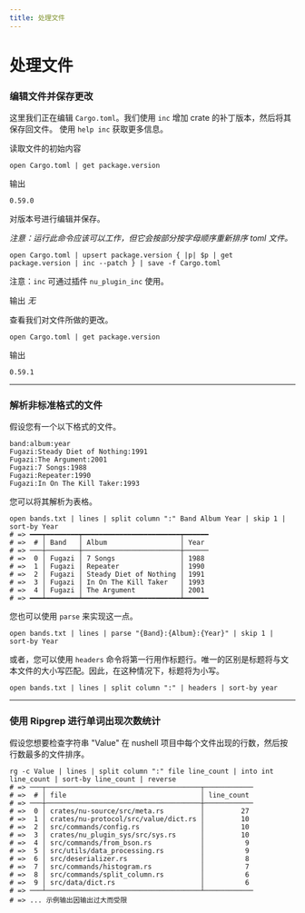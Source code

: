 ```yaml
---
title: 处理文件
---
```


# 处理文件

### 编辑文件并保存更改

这里我们正在编辑 `Cargo.toml`。我们使用 `inc` 增加 crate 的补丁版本，然后将其保存回文件。
使用 `help inc` 获取更多信息。

读取文件的初始内容

```nu
open Cargo.toml | get package.version
```

输出

`0.59.0`

对版本号进行编辑并保存。

_注意：运行此命令应该可以工作，但它会按部分按字母顺序重新排序 toml 文件。_

```nu
open Cargo.toml | upsert package.version { |p| $p | get package.version | inc --patch } | save -f Cargo.toml
```

注意：`inc` 可通过插件 `nu_plugin_inc` 使用。

输出
_无_

查看我们对文件所做的更改。

```nu
open Cargo.toml | get package.version
```

输出

`0.59.1`

---

### 解析非标准格式的文件

假设您有一个以下格式的文件。

```text
band:album:year
Fugazi:Steady Diet of Nothing:1991
Fugazi:The Argument:2001
Fugazi:7 Songs:1988
Fugazi:Repeater:1990
Fugazi:In On The Kill Taker:1993
```

您可以将其解析为表格。

```nu
open bands.txt | lines | split column ":" Band Album Year | skip 1 | sort-by Year
# => ━━━┯━━━━━━━━┯━━━━━━━━━━━━━━━━━━━━━━━━┯━━━━━━
# =>  # │ Band   │ Album                  │ Year
# => ───┼────────┼────────────────────────┼──────
# =>  0 │ Fugazi │ 7 Songs                │ 1988
# =>  1 │ Fugazi │ Repeater               │ 1990
# =>  2 │ Fugazi │ Steady Diet of Nothing │ 1991
# =>  3 │ Fugazi │ In On The Kill Taker   │ 1993
# =>  4 │ Fugazi │ The Argument           │ 2001
# => ━━━┷━━━━━━━━┷━━━━━━━━━━━━━━━━━━━━━━━━┷━━━━━━
```

您也可以使用 `parse` 来实现这一点。

```nu
open bands.txt | lines | parse "{Band}:{Album}:{Year}" | skip 1 | sort-by Year
```

或者，您可以使用 `headers` 命令将第一行用作标题行。唯一的区别是标题将与文本文件的大小写匹配。因此，在这种情况下，标题将为小写。

```nu
open bands.txt | lines | split column ":" | headers | sort-by year
```

---

### 使用 Ripgrep 进行单词出现次数统计

假设您想要检查字符串 "Value" 在 nushell 项目中每个文件出现的行数，然后按行数最多的文件排序。

```nu
rg -c Value | lines | split column ":" file line_count | into int line_count | sort-by line_count | reverse
# => ───┬──────────────────────────────────────┬────────────
# =>  # │ file                                 │ line_count
# => ───┼──────────────────────────────────────┼────────────
# =>  0 │ crates/nu-source/src/meta.rs         │         27
# =>  1 │ crates/nu-protocol/src/value/dict.rs │         10
# =>  2 │ src/commands/config.rs               │         10
# =>  3 │ crates/nu_plugin_sys/src/sys.rs      │         10
# =>  4 │ src/commands/from_bson.rs            │          9
# =>  5 │ src/utils/data_processing.rs         │          9
# =>  6 │ src/deserializer.rs                  │          8
# =>  7 │ src/commands/histogram.rs            │          7
# =>  8 │ src/commands/split_column.rs         │          6
# =>  9 │ src/data/dict.rs                     │          6
# => ───┴──────────────────────────────────────┴────────────
# => ... 示例输出因输出过大而受限
```
